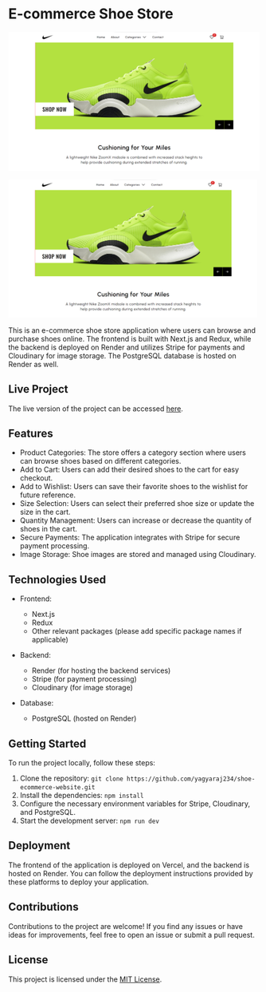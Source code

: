 E-commerce Shoe Store
=====================
![''](image.png)

<p style="text-center">
  <img src="./image.png" alt="E-commerce Shoe Store" width="500px">
</p>
This is an e-commerce shoe store application where users can browse and purchase shoes online. The frontend is built with Next.js and Redux, while the backend is deployed on Render and utilizes Stripe for payments and Cloudinary for image storage. The PostgreSQL database is hosted on Render as well.

Live Project
------------

The live version of the project can be accessed [here](https://shoeup.vercel.app/).

Features
--------

-   Product Categories: The store offers a category section where users can browse shoes based on different categories.
-   Add to Cart: Users can add their desired shoes to the cart for easy checkout.
-   Add to Wishlist: Users can save their favorite shoes to the wishlist for future reference.
-   Size Selection: Users can select their preferred shoe size or update the size in the cart.
-   Quantity Management: Users can increase or decrease the quantity of shoes in the cart.
-   Secure Payments: The application integrates with Stripe for secure payment processing.
-   Image Storage: Shoe images are stored and managed using Cloudinary.

Technologies Used
-----------------

-   Frontend:

    -   Next.js
    -   Redux
    -   Other relevant packages (please add specific package names if applicable)
-   Backend:

    -   Render (for hosting the backend services)
    -   Stripe (for payment processing)
    -   Cloudinary (for image storage)
-   Database:

    -   PostgreSQL (hosted on Render)

Getting Started
---------------

To run the project locally, follow these steps:

1.  Clone the repository: `git clone https://github.com/yagyaraj234/shoe-ecommerce-website.git`
2.  Install the dependencies: `npm install`
3.  Configure the necessary environment variables for Stripe, Cloudinary, and PostgreSQL.
4.  Start the development server: `npm run dev`

Deployment
----------

The frontend of the application is deployed on Vercel, and the backend is hosted on Render. You can follow the deployment instructions provided by these platforms to deploy your application.

Contributions
-------------

Contributions to the project are welcome! If you find any issues or have ideas for improvements, feel free to open an issue or submit a pull request.

License
-------

This project is licensed under the [MIT License](https://opensource.org/licenses/MIT).